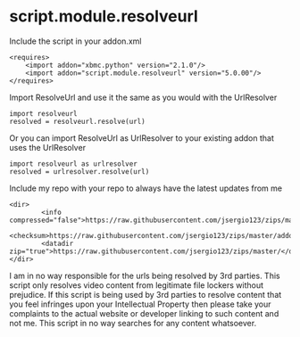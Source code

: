 # script.module.resolveurl

Include the script in your addon.xml

    <requires>
		<import addon="xbmc.python" version="2.1.0"/>
		<import addon="script.module.resolveurl" version="5.0.00"/>
	</requires>

Import ResolveUrl and use it the same as you would with the UrlResolver

    import resolveurl
    resolved = resolveurl.resolve(url)

Or you can import ResolveUrl as UrlResolver to your existing addon that uses the UrlResolver

    import resolveurl as urlresolver
    resolved = urlresolver.resolve(url)
    
Include my repo with your repo to always have the latest updates from me

    <dir>
	        <info compressed="false">https://raw.githubusercontent.com/jsergio123/zips/master/addons.xml</info>
	        <checksum>https://raw.githubusercontent.com/jsergio123/zips/master/addons.xml.md5</checksum>
	        <datadir zip="true">https://raw.githubusercontent.com/jsergio123/zips/master/</datadir>
	</dir>

I am in no way responsible for the urls being resolved by 3rd parties. This script only resolves video content from legitimate file lockers without prejudice. If this script is being used by 3rd parties to resolve content that you feel infringes upon your Intellectual Property then please take your complaints to the actual website or developer linking to such content and not me. This script in no way searches for any content whatsoever.
